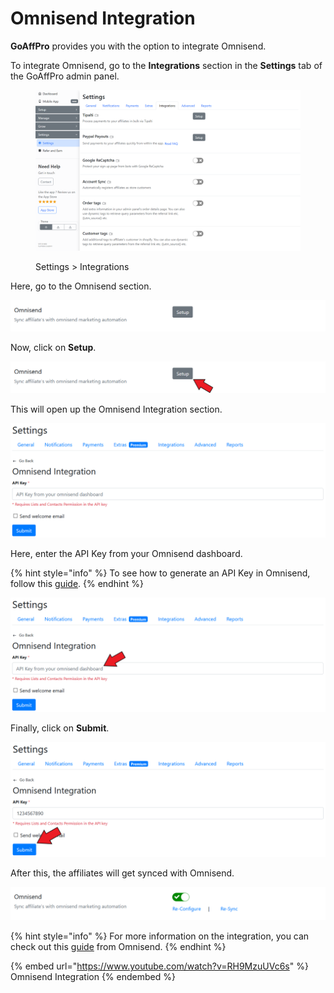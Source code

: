 # Omnisend Integration

**GoAffPro** provides you with the option to integrate Omnisend.

To integrate Omnisend, go to the **Integrations** section in the **Settings** tab of the GoAffPro admin panel.

<figure><img src="../../.gitbook/assets/image (3595).png" alt=""><figcaption><p>Settings > Integrations</p></figcaption></figure>

Here, go to the Omnisend section.

![Omnisend ](<../../.gitbook/assets/image (1923).png>)

Now, click on **Setup**.

![Click on Setup](<../../.gitbook/assets/Screenshot 2021-03-04 012602.png>)

This will open up the Omnisend Integration section.

![Omnisend Integration](<../../.gitbook/assets/image (474).png>)

Here, enter the API Key from your Omnisend dashboard.

{% hint style="info" %}
To see how to generate an API Key in Omnisend, follow this [guide](https://support.omnisend.com/en/articles/1061890-generating-api-key).
{% endhint %}

![Enter the API Key](<../../.gitbook/assets/Screenshot 2021-03-04 012806.png>)

Finally, click on **Submit**.

![](<../../.gitbook/assets/Screenshot 2021-03-04 013026.png>)

After this, the affiliates will get synced with Omnisend.

![](<../../.gitbook/assets/image (614).png>)

{% hint style="info" %}
For more information on the integration, you can check out this [guide](https://support.omnisend.com/en/articles/5162428-integration-with-goaffpro) from Omnisend.
{% endhint %}

{% embed url="https://www.youtube.com/watch?v=RH9MzuUVc6s" %}
Omnisend Integration
{% endembed %}
